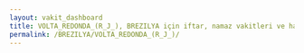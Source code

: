 ```yaml
---
layout: vakit_dashboard
title: VOLTA_REDONDA_(R_J_), BREZILYA için iftar, namaz vakitleri ve hava durumu - ilçe/eyalet seç
permalink: /BREZILYA/VOLTA_REDONDA_(R_J_)/
---
```


<script type="text/javascript">
  var GLOBAL_COUNTRY = 'BREZILYA';
  var GLOBAL_CITY = 'VOLTA_REDONDA_(R_J_)';
  var GLOBAL_STATE = '';
  var lat = 72;
  var lon = 21;
</script>
